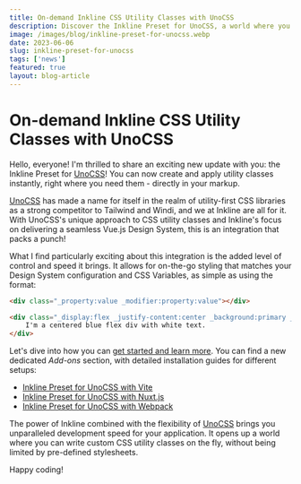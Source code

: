 ```yaml
---
title: On-demand Inkline CSS Utility Classes with UnoCSS
description: Discover the Inkline Preset for UnoCSS, a world where you can write custom CSS utility classes on the fly, without being limited by pre-defined stylesheets. You can now create and apply utility classes right where you need them!
image: /images/blog/inkline-preset-for-unocss.webp
date: 2023-06-06
slug: inkline-preset-for-unocss
tags: ['news']
featured: true
layout: blog-article
---
```


# On-demand Inkline CSS Utility Classes with UnoCSS

Hello, everyone! I'm thrilled to share an exciting new update with you: the Inkline Preset for [UnoCSS](https://unocss.dev/)! You can now create and apply utility classes instantly, right where you need them - directly in your markup.

[UnoCSS](https://unocss.dev/) has made a name for itself in the realm of utility-first CSS libraries as a strong competitor to Tailwind and Windi, and we at Inkline are all for it. With UnoCSS's unique approach to CSS utility classes and Inkline's focus on delivering a seamless Vue.js Design System, this is an integration that packs a punch!

What I find particularly exciting about this integration is the added level of control and speed it brings. It allows for on-the-go styling that matches your Design System configuration and CSS Variables, as simple as using the format:

```html
<div class="_property:value _modifier:property:value"></div>
```

```html 
<div class="_display:flex _justify-content:center _background:primary _color:white">
    I'm a centered blue flex div with white text.
</div>
```

Let's dive into how you can [get started and learn more](/docs/add-ons/unocss). You can find a new dedicated *Add-ons* section, with detailed installation guides for different setups:

- [Inkline Preset for UnoCSS with Vite](/docs/add-ons/unocss/vite)
- [Inkline Preset for UnoCSS with Nuxt.js](/docs/add-ons/unocss/nuxt)
- [Inkline Preset for UnoCSS with Webpack](/docs/add-ons/unocss/webpack)

The power of Inkline combined with the flexibility of [UnoCSS](https://unocss.dev/) brings you unparalleled development speed for your application. It opens up a world where you can write custom CSS utility classes on the fly, without being limited by pre-defined stylesheets.

Happy coding!
